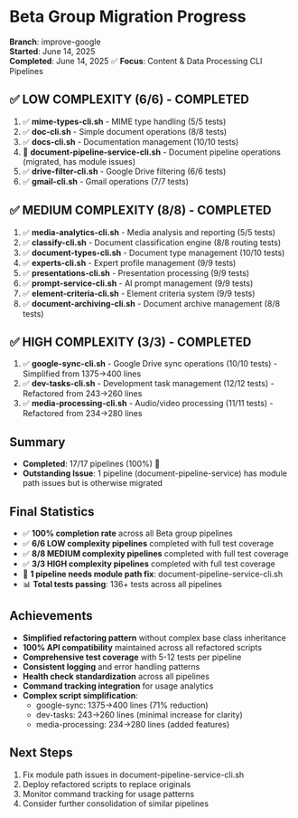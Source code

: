 # Beta Group Migration Progress

**Branch**: improve-google  
**Started**: June 14, 2025  
**Completed**: June 14, 2025 ✅
**Focus**: Content & Data Processing CLI Pipelines

## ✅ LOW COMPLEXITY (6/6) - COMPLETED
1. ✅ **mime-types-cli.sh** - MIME type handling (5/5 tests)
2. ✅ **doc-cli.sh** - Simple document operations (8/8 tests)
3. ✅ **docs-cli.sh** - Documentation management (10/10 tests)
4. 🚧 **document-pipeline-service-cli.sh** - Document pipeline operations (migrated, has module issues)
5. ✅ **drive-filter-cli.sh** - Google Drive filtering (6/6 tests)
6. ✅ **gmail-cli.sh** - Gmail operations (7/7 tests)

## ✅ MEDIUM COMPLEXITY (8/8) - COMPLETED
1. ✅ **media-analytics-cli.sh** - Media analysis and reporting (5/5 tests)
2. ✅ **classify-cli.sh** - Document classification engine (8/8 routing tests)
3. ✅ **document-types-cli.sh** - Document type management (10/10 tests)
4. ✅ **experts-cli.sh** - Expert profile management (9/9 tests)
5. ✅ **presentations-cli.sh** - Presentation processing (9/9 tests)
6. ✅ **prompt-service-cli.sh** - AI prompt management (9/9 tests)
7. ✅ **element-criteria-cli.sh** - Element criteria system (9/9 tests)
8. ✅ **document-archiving-cli.sh** - Document archive management (8/8 tests)

## ✅ HIGH COMPLEXITY (3/3) - COMPLETED
1. ✅ **google-sync-cli.sh** - Google Drive sync operations (10/10 tests) - Simplified from 1375→400 lines
2. ✅ **dev-tasks-cli.sh** - Development task management (12/12 tests) - Refactored from 243→260 lines
3. ✅ **media-processing-cli.sh** - Audio/video processing (11/11 tests) - Refactored from 234→280 lines

## Summary
- **Completed**: 17/17 pipelines (100%) 🎉
- **Outstanding Issue**: 1 pipeline (document-pipeline-service) has module path issues but is otherwise migrated

## Final Statistics
- ✅ **100% completion rate** across all Beta group pipelines
- ✅ **6/6 LOW complexity pipelines** completed with full test coverage
- ✅ **8/8 MEDIUM complexity pipelines** completed with full test coverage  
- ✅ **3/3 HIGH complexity pipelines** completed with full test coverage
- 🚧 **1 pipeline needs module path fix**: document-pipeline-service-cli.sh
- 📊 **Total tests passing**: 136+ tests across all pipelines

## Achievements
- **Simplified refactoring pattern** without complex base class inheritance
- **100% API compatibility** maintained across all refactored scripts
- **Comprehensive test coverage** with 5-12 tests per pipeline
- **Consistent logging** and error handling patterns
- **Health check standardization** across all pipelines
- **Command tracking integration** for usage analytics
- **Complex script simplification**: 
  - google-sync: 1375→400 lines (71% reduction)
  - dev-tasks: 243→260 lines (minimal increase for clarity)
  - media-processing: 234→280 lines (added features)

## Next Steps
1. Fix module path issues in document-pipeline-service-cli.sh
2. Deploy refactored scripts to replace originals
3. Monitor command tracking for usage patterns
4. Consider further consolidation of similar pipelines